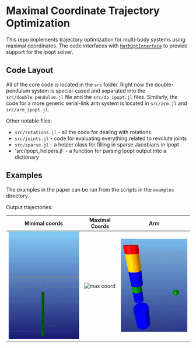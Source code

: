 # Maximal Coordinate Trajectory Optimization
This repo implements trajectory optimization for multi-body systems using maximal 
coordinates. The code interfaces with [`MathOptInterface`](https://jump.dev/MathOptInterface.jl/stable/) to provide support for the Ipopt solver. 

## Code Layout
All of the core code is located in the `src` folder. Right now the double-pendulum 
system is special-cased and separated into the `src/double_pendulum.jl` file and the 
`src/dp_ipopt.jl` files. Similarly, the code for a more generic serial-link arm system 
is located in `src/arm.jl` and `src/arm_ipopt.jl`. 

Other notable files:
* `src/rotations.jl` - all the code for dealing with rotations
* `src/joints.jl` - code for evaluating everything related to revolute joints
* `src/sparse.jl` - a helper class for filling in sparse Jacobians in Ipopt
* 'src/ipopt_helpers.jl` - a function for parsing Ipopt output into a dictionary

## Examples
The examples in the paper can be run from the scripts in the `examples` directory.

Output trajectories:

| Minimal coords | Maximal Coords | Arm |
| -------------  | -------------- | --- |
| <img src="https://github.com/bjack205/MCTrajOpt/blob/main/examples/acrobot_min.gif" alt="min coord" width="300"/> | <img src="https://github.com/bjack205/MCTrajOpt/blob/main/examples/acrobot_max.gif" alt="max coord" width="300"/> | <img src="https://github.com/bjack205/MCTrajOpt/blob/main/examples/arm.gif" alt="min coord" width="300"/>
